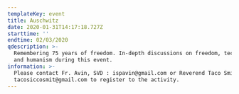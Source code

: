 ```yaml
---
templateKey: event
title: Auschwitz
date: 2020-01-31T14:17:18.727Z
starttime: ''
endtime: 02/03/2020
qdescription: >-
  Remembering 75 years of freedom. In-depth discussions on freedom, technology,
  and humanism during this event.
information: >-
  Please contact Fr. Avin, SVD : ispavin@gmail.com or Reverend Taco Smit
  tacosiccosmit@gmail.com to register to the activity.
---
```


